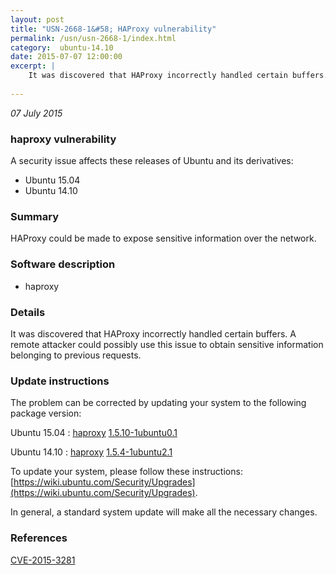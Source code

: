 ```yaml
---
layout: post
title: "USN-2668-1&#58; HAProxy vulnerability"
permalink: /usn/usn-2668-1/index.html
category:  ubuntu-14.10
date: 2015-07-07 12:00:00
excerpt: |
    It was discovered that HAProxy incorrectly handled certain buffers. A remote attacker could possibly use this issue to obtain sensitive information belonging to previous requests. 
    
--- 
```

 
 

*07 July 2015*

### haproxy vulnerability

A security issue affects these releases of Ubuntu and its derivatives:

* Ubuntu 15.04
* Ubuntu 14.10

### Summary

HAProxy could be made to expose sensitive information over the network. 

### Software description

* haproxy 

### Details

It was discovered that HAProxy incorrectly handled certain buffers. A remote attacker could possibly use this issue to obtain sensitive information belonging to previous requests. 

### Update instructions

The problem can be corrected by updating your system to the following package version:

Ubuntu 15.04
 : [haproxy](https://launchpad.net/ubuntu/+source/haproxy) <span> [1.5.10-1ubuntu0.1](https://launchpad.net/ubuntu/+source/haproxy/1.5.10-1ubuntu0.1) </span> 

Ubuntu 14.10
 : [haproxy](https://launchpad.net/ubuntu/+source/haproxy) <span> [1.5.4-1ubuntu2.1](https://launchpad.net/ubuntu/+source/haproxy/1.5.4-1ubuntu2.1) </span> 

To update your system, please follow these instructions: [https://wiki.ubuntu.com/Security/Upgrades](https://wiki.ubuntu.com/Security/Upgrades).

In general, a standard system update will make all the necessary changes. 

### References

 
 [CVE-2015-3281](http://people.ubuntu.com/~ubuntu-security/cve/CVE-2015-3281)
 


